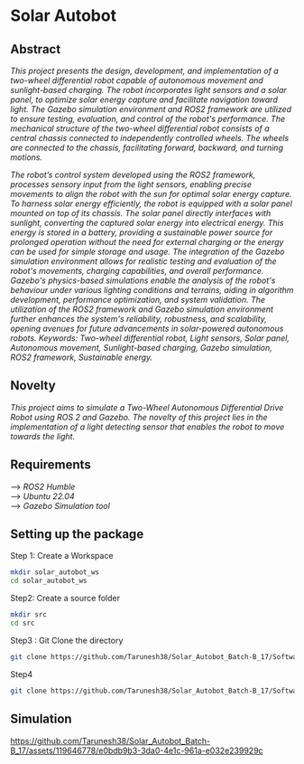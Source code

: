 # Solar Autobot
## Abstract
*This project presents the design, development, and implementation of a two-wheel differential robot capable of autonomous movement and sunlight-based charging. The robot incorporates light sensors and a solar panel, to optimize solar energy capture and facilitate navigation toward light. The Gazebo simulation environment and ROS2 framework are utilized to ensure testing, evaluation, and control of the robot's performance.
The mechanical structure of the two-wheel differential robot consists of a central chassis connected to independently controlled wheels. The wheels are connected to the chassis, facilitating forward, backward, and turning motions.*

*The robot’s control system developed using the ROS2 framework, processes sensory input from the light sensors, enabling precise movements to align the robot with the sun for optimal solar energy capture.
To harness solar energy efficiently, the robot is equipped with a solar panel mounted on top of its chassis. The solar panel directly interfaces with sunlight, converting the captured solar energy into electrical energy. This energy is stored in a battery, providing a sustainable power source for prolonged operation without the need for external charging or the energy can be used for simple storage and usage.
The integration of the Gazebo simulation environment allows for realistic testing and evaluation of the robot's movements, charging capabilities, and overall performance. Gazebo's physics-based simulations enable the analysis of the robot's behaviour under various lighting conditions and terrains, aiding in algorithm development, performance optimization, and system validation.
The utilization of the ROS2 framework and Gazebo simulation environment further enhances the system's reliability, robustness, and scalability, opening avenues for future advancements in solar-powered autonomous robots.
Keywords: Two-wheel differential robot, Light sensors, Solar panel, Autonomous movement, Sunlight-based charging, Gazebo simulation, ROS2 framework, Sustainable energy.*

## Novelty

*This project aims to simulate a Two-Wheel Autonomous Differential Drive Robot using ROS 2 and Gazebo. The novelty of this project lies in the implementation of a light detecting sensor that enables the robot to move towards the light.*

## Requirements
--> *_ROS2 Humble_*\
--> *_Ubuntu 22.04_*\
--> *_Gazebo Simulation tool_*

## Setting up the package
Step 1: Create a Workspace

```bash
mkdir solar_autobot_ws
cd solar_autobot_ws
```
Step2: Create a source folder
```bash
mkdir src
cd src
```
Step3 : Git Clone the directory
```bash
git clone https://github.com/Tarunesh38/Solar_Autobot_Batch-B_17/Software_Solar_Autobot/src/.git
```
Step4
```bash
git clone https://github.com/Tarunesh38/Solar_Autobot_Batch-B_17/Software_Solar_Autobot/src/.git
```

## Simulation
https://github.com/Tarunesh38/Solar_Autobot_Batch-B_17/assets/119646778/e0bdb9b3-3da0-4e1c-961a-e032e239929c
